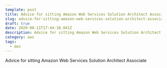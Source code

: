 ```yaml
---
template: post
title: Advice for sitting Amazon Web Services Solution Architect Associate
slug: advice-for-sitting-amazon-web-services-solution-architect-associate
draft: true
date: 2020-08-11T17:44:38.041Z
description: Advice for sitting Amazon Web Services Solution Architect Associate
category: aws
tags:
  - aws
---
```

Advice for sitting Amazon Web Services Solution Architect Associate